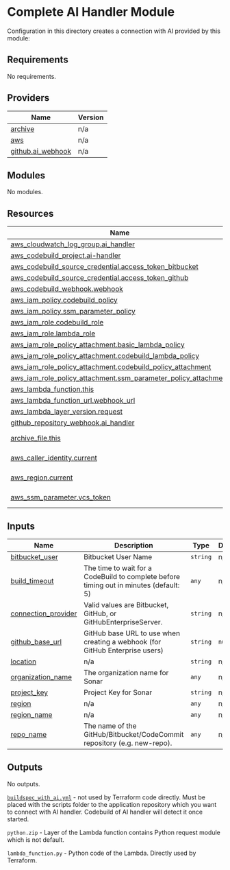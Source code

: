 # Complete AI Handler Module

Configuration in this directory creates a connection with AI provided by this module:


## Requirements

No requirements.

## Providers

| Name | Version |
|------|---------|
| <a name="provider_archive"></a> [archive](#provider\_archive) | n/a |
| <a name="provider_aws"></a> [aws](#provider\_aws) | n/a |
| <a name="provider_github.ai_webhook"></a> [github.ai\_webhook](#provider\_github.ai\_webhook) | n/a |

## Modules

No modules.

## Resources

| Name | Type |
|------|------|
| [aws_cloudwatch_log_group.ai_handler](https://registry.terraform.io/providers/hashicorp/aws/latest/docs/resources/cloudwatch_log_group) | resource |
| [aws_codebuild_project.ai-handler](https://registry.terraform.io/providers/hashicorp/aws/latest/docs/resources/codebuild_project) | resource |
| [aws_codebuild_source_credential.access_token_bitbucket](https://registry.terraform.io/providers/hashicorp/aws/latest/docs/resources/codebuild_source_credential) | resource |
| [aws_codebuild_source_credential.access_token_github](https://registry.terraform.io/providers/hashicorp/aws/latest/docs/resources/codebuild_source_credential) | resource |
| [aws_codebuild_webhook.webhook](https://registry.terraform.io/providers/hashicorp/aws/latest/docs/resources/codebuild_webhook) | resource |
| [aws_iam_policy.codebuild_policy](https://registry.terraform.io/providers/hashicorp/aws/latest/docs/resources/iam_policy) | resource |
| [aws_iam_policy.ssm_parameter_policy](https://registry.terraform.io/providers/hashicorp/aws/latest/docs/resources/iam_policy) | resource |
| [aws_iam_role.codebuild_role](https://registry.terraform.io/providers/hashicorp/aws/latest/docs/resources/iam_role) | resource |
| [aws_iam_role.lambda_role](https://registry.terraform.io/providers/hashicorp/aws/latest/docs/resources/iam_role) | resource |
| [aws_iam_role_policy_attachment.basic_lambda_policy](https://registry.terraform.io/providers/hashicorp/aws/latest/docs/resources/iam_role_policy_attachment) | resource |
| [aws_iam_role_policy_attachment.codebuild_lambda_policy](https://registry.terraform.io/providers/hashicorp/aws/latest/docs/resources/iam_role_policy_attachment) | resource |
| [aws_iam_role_policy_attachment.codebuild_policy_attachment](https://registry.terraform.io/providers/hashicorp/aws/latest/docs/resources/iam_role_policy_attachment) | resource |
| [aws_iam_role_policy_attachment.ssm_parameter_policy_attachment](https://registry.terraform.io/providers/hashicorp/aws/latest/docs/resources/iam_role_policy_attachment) | resource |
| [aws_lambda_function.this](https://registry.terraform.io/providers/hashicorp/aws/latest/docs/resources/lambda_function) | resource |
| [aws_lambda_function_url.webhook_url](https://registry.terraform.io/providers/hashicorp/aws/latest/docs/resources/lambda_function_url) | resource |
| [aws_lambda_layer_version.request](https://registry.terraform.io/providers/hashicorp/aws/latest/docs/resources/lambda_layer_version) | resource |
| [github_repository_webhook.ai_handler](https://registry.terraform.io/providers/hashicorp/github/latest/docs/resources/repository_webhook) | resource |
| [archive_file.this](https://registry.terraform.io/providers/hashicorp/archive/latest/docs/data-sources/file) | data source |
| [aws_caller_identity.current](https://registry.terraform.io/providers/hashicorp/aws/latest/docs/data-sources/caller_identity) | data source |
| [aws_region.current](https://registry.terraform.io/providers/hashicorp/aws/latest/docs/data-sources/region) | data source |
| [aws_ssm_parameter.vcs_token](https://registry.terraform.io/providers/hashicorp/aws/latest/docs/data-sources/ssm_parameter) | data source |

## Inputs

| Name | Description | Type | Default | Required |
|------|-------------|------|---------|:--------:|
| <a name="input_bitbucket_user"></a> [bitbucket\_user](#input\_bitbucket\_user) | Bitbucket User Name | `string` | n/a | yes |
| <a name="input_build_timeout"></a> [build\_timeout](#input\_build\_timeout) | The time to wait for a CodeBuild to complete before timing out in minutes (default: 5) | `any` | n/a | yes |
| <a name="input_connection_provider"></a> [connection\_provider](#input\_connection\_provider) | Valid values are Bitbucket, GitHub, or GitHubEnterpriseServer. | `string` | n/a | yes |
| <a name="input_github_base_url"></a> [github\_base\_url](#input\_github\_base\_url) | GitHub base URL to use when creating a webhook (for GitHub Enterprise users) | `string` | `null` | no |
| <a name="input_location"></a> [location](#input\_location) | n/a | `string` | n/a | yes |
| <a name="input_organization_name"></a> [organization\_name](#input\_organization\_name) | The organization name for Sonar | `any` | n/a | yes |
| <a name="input_project_key"></a> [project\_key](#input\_project\_key) | Project Key for Sonar | `string` | n/a | yes |
| <a name="input_region"></a> [region](#input\_region) | n/a | `any` | n/a | yes |
| <a name="input_region_name"></a> [region\_name](#input\_region\_name) | n/a | `any` | n/a | yes |
| <a name="input_repo_name"></a> [repo\_name](#input\_repo\_name) | The name of the GitHub/Bitbucket/CodeCommit repository (e.g. new-repo). | `any` | n/a | yes |

## Outputs

No outputs.

[`buildspec_with_ai.yml`](../../../docs/template_config_files/buildspec_with_ai.yml) - not used by Terraform code directly. Must be placed with the scripts folder to the application repository which you want to connect with AI handler. Codebuild of AI handler will detect it once started.

`python.zip` - Layer of the Lambda function contains Python request module which is not default.

`lambda_function.py` - Python code of the Lambda. Directly used by Terraform.
